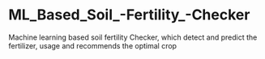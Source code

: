 # ML_Based_Soil_-Fertility_-Checker
Machine learning based soil fertility Checker, which detect and predict the fertilizer, usage and recommends the optimal crop
